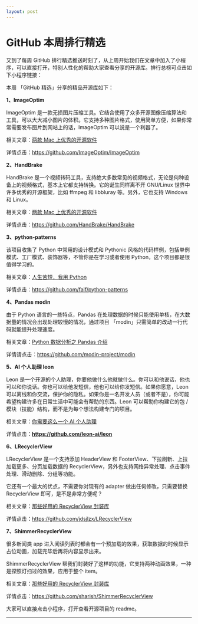 ```yaml
---
layout: post
---
```


# GitHub 本周排行精选

又到了每周 GitHub 排行精选推送时刻了，从上周开始我们在文章中加入了小程序，可以直接打开，特别人性化的帮助大家查看分享的开源库。排行总榜可点击如下小程序链接：



本周 「GitHub 精选」分享的精品开源库如下：

**1、ImageOptim**

ImageOptim 是一款无损图片压缩工具。它结合使用了众多开源图像压缩算法和工具，可以大大减小图片的体积。它支持多种图片格式，使用简单方便，如果你常常需要发布图片到网站上的话，ImageOptim 可以说是一个利器了。

相关文章：[两款 Mac 上优秀的开源软件](https://mp.weixin.qq.com/s?__biz=MzA3MzE4ODY0Mg==&mid=2455983397&idx=1&sn=3b313406f951cc7fd0d93c2bb7874678&chksm=88852168bff2a87edf7ac9995e3315681a85870edaa1d535c2e49a6635b5268eaea5cf4e472f&token=145201287&lang=zh_CN#rd)

详情点击：https://github.com/ImageOptim/ImageOptim

**2、HandBrake**

HandBrake 是一个视频转码工具，支持绝大多数常见的视频格式，无论是何种设备上的视频格式，基本上它都支持转换。它的诞生同样离不开 GNU/Linux 世界中许多优秀的开源框架，比如 ffmpeg 和 libbluray 等。另外，它也支持 Windows 和 Linux。

相关文章：[两款 Mac 上优秀的开源软件](https://mp.weixin.qq.com/s?__biz=MzA3MzE4ODY0Mg==&mid=2455983397&idx=1&sn=3b313406f951cc7fd0d93c2bb7874678&chksm=88852168bff2a87edf7ac9995e3315681a85870edaa1d535c2e49a6635b5268eaea5cf4e472f&token=145201287&lang=zh_CN#rd)

详情点击：https://github.com/HandBrake/HandBrake

**3、python-patterns**

该项目收集了 Python 中常用的设计模式和 Pythonic 风格的代码样例，包括单例模式、工厂模式、装饰器等，不管你是在学习或者使用 Python，这个项目都是很值得学习的。

相关文章：[人生苦短，我用 Python](https://mp.weixin.qq.com/s?__biz=MzA3MzE4ODY0Mg==&mid=2455983402&idx=1&sn=bd70d1f84e65c6a90a77b9fa263388af&chksm=88852167bff2a871f7078743b55f5860a328f7efa27c3ddc2d75d9bdcc1e62fb05186e2abb83&token=145201287&lang=zh_CN#rd)

详情点击：https://github.com/faif/python-patterns

**4、Pandas modin**

由于 Python 语言的一些特点，Pandas 在处理数据的时候只能使用单核，在大数据量的情况会出现处理较慢的情况，通过项目 「modin」只需简单的改动一行代码就能提升处理速度。

相关文章：[Python 数据分析之 Pandas 介绍](https://mp.weixin.qq.com/s?__biz=MzA3MzE4ODY0Mg==&mid=2455983406&idx=1&sn=7edceae86e56f6d3ccdd149647ad062f&chksm=88852163bff2a87539539c814dc108ddc3738ffe2036a0c7a03af9c89bdf077b2a45a54e1250&token=145201287&lang=zh_CN#rd)

详情请点击：https://github.com/modin-project/modin

**5、AI 个人助理 leon**

Leon 是一个开源的个人助理，你要他做什么他就做什么。你可以和他说话，他也可以和你说话。你也可以给他发短信，他也可以给你发短信。如果你愿意，Leon 可以离线和你交流，保护你的隐私。如果你是一名开发人员（或者不是），你可能希望构建许多在日常生活中可能会有帮助的东西。Leon 可以帮助你构建它的包 / 模块（技能）结构，而不是为每个想法构建专门的项目。

相关文章：[你需要这么一个 AI 个人助理](https://mp.weixin.qq.com/s?__biz=MzA3MzE4ODY0Mg==&mid=2455983413&idx=1&sn=e0a4b335890319eb6848a47549c8a1ed&chksm=88852178bff2a86eda48a5362c3174f3351753a96d06a1fc91690796dc996d437752588d6c5c&token=145201287&lang=zh_CN#rd)

详情点击：**https://github.com/leon-ai/leon**

**6、LRecyclerView**

LRecyclerView 是一个支持添加 HeaderView 和 FooterView、下拉刷新、上拉加载更多、分页加载数据的 RecyclerView，另外也支持网络异常处理、点击事件处理、滑动删除、分组等功能。

它还有一个最大的优点，不需要你对现有的 adapter 做出任何修改，只需要替换 RecyclerView 即可，是不是非常方便呢？

相关文章：[那些好用的 RecyclerView 封装库](https://mp.weixin.qq.com/s?__biz=MzA3MzE4ODY0Mg==&mid=2455983420&idx=1&sn=345e2f99d9a0c2f4b1be9f73c90a8537&chksm=88852171bff2a867575ccadaaedaceb558f33c3a48c52975264066d1b9e8e18ca951ef238902&token=1619490344&lang=zh_CN#rd)

详情点击：https://github.com/jdsjlzx/LRecyclerView

**7、ShimmerRecyclerView**

很多新闻类 app 进入阅读列表时都会有一个预加载的效果，获取数据的时候显示占位动画，加载完毕后再将内容显示出来。

ShimmerRecyclerView 帮我们封装好了这样的功能，它支持两种动画效果，一种是探照灯扫过的效果，应用于整个 item。

相关文章：[那些好用的 RecyclerView 封装库](https://mp.weixin.qq.com/s?__biz=MzA3MzE4ODY0Mg==&mid=2455983420&idx=1&sn=345e2f99d9a0c2f4b1be9f73c90a8537&chksm=88852171bff2a867575ccadaaedaceb558f33c3a48c52975264066d1b9e8e18ca951ef238902&token=1619490344&lang=zh_CN#rd)

详情点击：https://github.com/sharish/ShimmerRecyclerView

大家可以直接点击小程序，打开查看开源项目的 readme。

***

